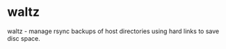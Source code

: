 # waltz

   waltz - manage rsync backups of host directories using hard links to save disc space.


